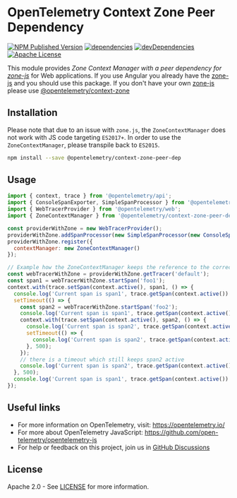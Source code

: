 # OpenTelemetry Context Zone Peer Dependency

[![NPM Published Version][npm-img]][npm-url]
[![dependencies][dependencies-image]][dependencies-url]
[![devDependencies][devDependencies-image]][devDependencies-url]
[![Apache License][license-image]][license-image]

This module provides *Zone Context Manager with a peer dependency for [zone-js]* for Web applications.
If you use Angular you already have the [zone-js] and you should use this package.
If you don't have your own [zone-js] please use [@opentelemetry/context-zone]

## Installation

Please note that due to an issue with `zone.js`, the `ZoneContextManager` does not work with JS code targeting `ES2017+`.
In order to use the `ZoneContextManager`, please transpile back to `ES2015`.

```bash
npm install --save @opentelemetry/context-zone-peer-dep
```

## Usage

```js
import { context, trace } from '@opentelemetry/api';
import { ConsoleSpanExporter, SimpleSpanProcessor } from '@opentelemetry/tracing';
import { WebTracerProvider } from '@opentelemetry/web';
import { ZoneContextManager } from '@opentelemetry/context-zone-peer-dep';

const providerWithZone = new WebTracerProvider();
providerWithZone.addSpanProcessor(new SimpleSpanProcessor(new ConsoleSpanExporter()));
providerWithZone.register({
  contextManager: new ZoneContextManager()
});

// Example how the ZoneContextManager keeps the reference to the correct context during async operations
const webTracerWithZone = providerWithZone.getTracer('default');
const span1 = webTracerWithZone.startSpan('foo1');
context.with(trace.setSpan(context.active(), span1, () => {
  console.log('Current span is span1', trace.getSpan(context.active()) === span1);
  setTimeout(() => {
    const span2 = webTracerWithZone.startSpan('foo2');
    console.log('Current span is span1', trace.getSpan(context.active()) === span1);
    context.with(trace.setSpan(context.active(), span2, () => {
      console.log('Current span is span2', trace.getSpan(context.active()) === span2);
      setTimeout(() => {
        console.log('Current span is span2', trace.getSpan(context.active()) === span2);
      }, 500);
    });
    // there is a timeout which still keeps span2 active
    console.log('Current span is span2', trace.getSpan(context.active()) === span2);
  }, 500);
  console.log('Current span is span1', trace.getSpan(context.active()) === span1);
});

```

## Useful links

- For more information on OpenTelemetry, visit: <https://opentelemetry.io/>
- For more about OpenTelemetry JavaScript: <https://github.com/open-telemetry/opentelemetry-js>
- For help or feedback on this project, join us in [GitHub Discussions][discussions-url]

## License

Apache 2.0 - See [LICENSE][license-url] for more information.

[discussions-url]: https://github.com/open-telemetry/opentelemetry-js/discussions
[license-url]: https://github.com/open-telemetry/opentelemetry-js/blob/main/LICENSE
[license-image]: https://img.shields.io/badge/license-Apache_2.0-green.svg?style=flat
[dependencies-image]: https://status.david-dm.org/gh/open-telemetry/opentelemetry-js.svg?path=packages%2Fopentelemetry-context-zone-peer-dep
[dependencies-url]: https://david-dm.org/open-telemetry/opentelemetry-js?path=packages%2Fopentelemetry-context-zone-peer-dep
[devDependencies-image]: https://status.david-dm.org/gh/open-telemetry/opentelemetry-js.svg?path=packages%2Fopentelemetry-context-zone-peer-dep&type=dev
[devDependencies-url]: https://david-dm.org/open-telemetry/opentelemetry-js?path=packages%2Fopentelemetry-context-zone-peer-dep&type=dev
[npm-url]: https://www.npmjs.com/package/@opentelemetry/context-zone-peer-dep
[npm-img]: https://badge.fury.io/js/%40opentelemetry%2Fcontext-zone-peer-dep.svg
[zone-js]: https://www.npmjs.com/package/zone.js
[@opentelemetry/context-zone]: https://www.npmjs.com/package/@opentelemetry/context-zone
